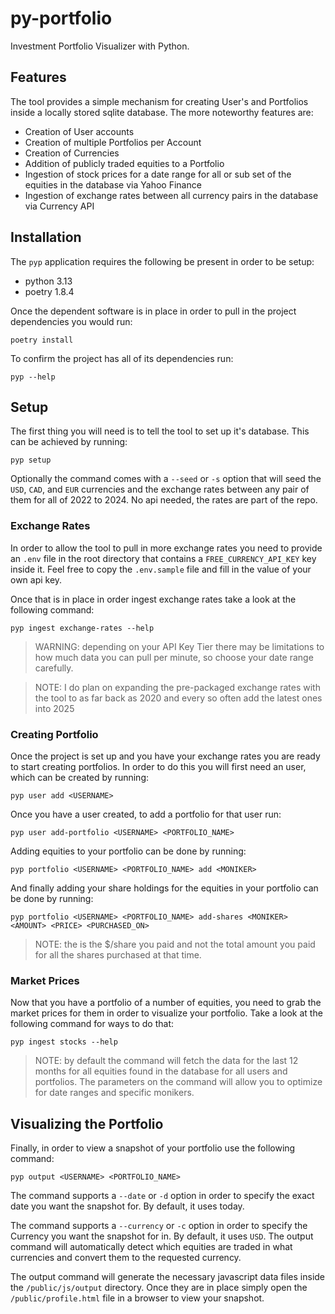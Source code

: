 # py-portfolio
Investment Portfolio Visualizer with Python. 

## Features
The tool provides a simple mechanism for creating User's and Portfolios inside a locally stored sqlite database. The more noteworthy features are:
- Creation of User accounts
- Creation of multiple Portfolios per Account
- Creation of Currencies
- Addition of publicly traded equities to a Portfolio
- Ingestion of stock prices for a date range for all or sub set of the equities in the database via Yahoo Finance
- Ingestion of exchange rates between all currency pairs in the database via Currency API

## Installation
The `pyp` application requires the following be present in order to be setup:
- python 3.13
- poetry 1.8.4

Once the dependent software is in place in order to pull in the project dependencies you would run:
```console
poetry install
```

To confirm the project has all of its dependencies run:
```console
pyp --help
```

## Setup
The first thing you will need is to tell the tool to set up it's database. This can be achieved by running:
```console
pyp setup
```
Optionally the command comes with a `--seed` or `-s` option that will seed the `USD`, `CAD`, and `EUR` currencies and the exchange rates between any pair of them for all of 2022 to 2024. No api needed, the rates are part of the repo.

### Exchange Rates
In order to allow the tool to pull in more exchange rates you need to provide an `.env` file in the root directory that contains a `FREE_CURRENCY_API_KEY` key inside it. Feel free to copy the `.env.sample` file and fill in the value of your own api key.

Once that is in place in order ingest exchange rates take a look at the following command:
```console
pyp ingest exchange-rates --help
```

> WARNING: depending on your API Key Tier there may be limitations to how much data you can pull per minute, so choose your date range carefully.

> NOTE: I do plan on expanding the pre-packaged exchange rates with the tool to as far back as 2020 and every so often add the latest ones into 2025

### Creating Portfolio
Once the project is set up and you have your exchange rates you are ready to start creating portfolios. In order to do this you will first need an user, which can be created by running:
```console
pyp user add <USERNAME>
```

Once you have a user created, to add a portfolio for that user run:
```console
pyp user add-portfolio <USERNAME> <PORTFOLIO_NAME>
```

Adding equities to your portfolio can be done by running:
```console
pyp portfolio <USERNAME> <PORTFOLIO_NAME> add <MONIKER>
```

And finally adding your share holdings for the equities in your portfolio can be done by running:
```console
pyp portfolio <USERNAME> <PORTFOLIO_NAME> add-shares <MONIKER> <AMOUNT> <PRICE> <PURCHASED_ON>
```
> NOTE: the <PRICE> is the $/share you paid and not the total amount you paid for all the shares purchased at that time.

### Market Prices
Now that you have a portfolio of a number of equities, you need to grab the market prices for them in order to visualize your portfolio. Take a look at the following command for ways to do that:
```console
pyp ingest stocks --help
```

> NOTE: by default the command will fetch the data for the last 12 months for all equities found in the database for all users and portfolios. The parameters on the command will allow you to optimize for date ranges and specific monikers.

## Visualizing the Portfolio
Finally, in order to view a snapshot of your portfolio use the following command:
```console
pyp output <USERNAME> <PORTFOLIO_NAME>
```

The command supports a `--date` or `-d` option in order to specify the exact date you want the snapshot for. By default, it uses today.

The command supports a `--currency` or `-c` option in order to specify the Currency you want the snapshot for in. By default, it uses `USD`. The output command will automatically detect which equities are traded in what currencies and convert them to the requested currency.

The output command will generate the necessary javascript data files inside the `/public/js/output` directory. Once they are in place simply open the `/public/profile.html` file in a browser to view your snapshot.